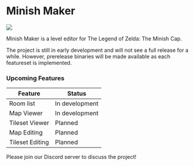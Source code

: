 # Minish Maker

[![](https://discordapp.com/api/guilds/342341497024151553/embed.png?style=shield)](https://discord.gg/ndFuWbV)

Minish Maker is a level editor for The Legend of Zelda: The Minish Cap.

The project is still in early development and will not see a full release for a while.
However, prerelease binaries will be made available as each featureset is implemented.

### Upcoming Features
Feature | Status
------- | ------
Room list | In development
Map Viewer | In development
Tileset Viewer | Planned
Map Editing | Planned
Tileset Editing | Planned

Please join our Discord server to discuss the project!
